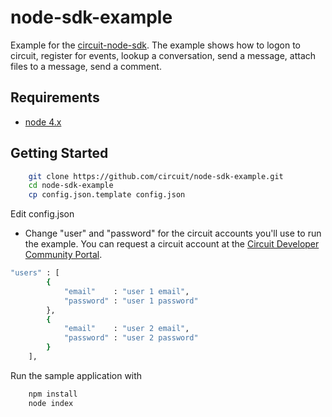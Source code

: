 # node-sdk-example
Example for the [circuit-node-sdk](https://github.com/circuit/circuit-node-sdk). 
The example shows how to logon to circuit, register for events, lookup a conversation, send a message, attach files to a message, send a comment.


## Requirements ##
* [node 4.x](http://nodejs.org/download/)


## Getting Started ##

```bash
    git clone https://github.com/circuit/node-sdk-example.git
    cd node-sdk-example
    cp config.json.template config.json
```

Edit config.json
* Change "user" and "password" for the circuit accounts you'll use to run the example.
    You can request a circuit account at the [Circuit Developer Community Portal](https://www.yourcircuit.com/web/developers).

```bash
"users" : [
        {
            "email"    : "user 1 email",
            "password" : "user 1 password"          
        },
        {
            "email"    : "user 2 email",
            "password" : "user 2 password"          
        }
    ],
``` 
 
 Run the sample application with 
 
```bash
    npm install 
    node index
``` 



 
